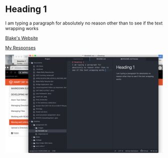# Heading 1
I am typing a paragraph for absolutely no reason other than to see if the text wrapping works



[Blake's Website](https://github.com/blakejreilly/MART341-WEBDESIGN-/new/main)



[My Responses](./responses.txt)



![Screenshot](./images/assignment-03_screenshot.png) 
